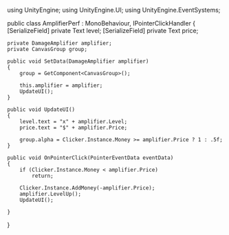 using UnityEngine;
using UnityEngine.UI;
using UnityEngine.EventSystems;

public class AmplifierPerf : MonoBehaviour, IPointerClickHandler
{
    [SerializeField]
    private Text level;
    [SerializeField]
    private Text price;

    private DamageAmplifier amplifier;
    private CanvasGroup group;

    public void SetData(DamageAmplifier amplifier)
    {
        group = GetComponent<CanvasGroup>();

        this.amplifier = amplifier;
        UpdateUI();
    }

    public void UpdateUI()
    {
        level.text = "x" + amplifier.Level;
        price.text = "$" + amplifier.Price;

        group.alpha = Clicker.Instance.Money >= amplifier.Price ? 1 : .5f;
    }

    public void OnPointerClick(PointerEventData eventData)
    {
        if (Clicker.Instance.Money < amplifier.Price)
            return;

        Clicker.Instance.AddMoney(-amplifier.Price);
        amplifier.LevelUp();
        UpdateUI();

    }
}
